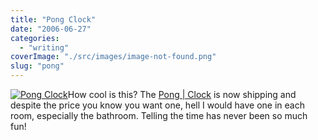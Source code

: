 ```yaml
---
title: "Pong Clock"
date: "2006-06-27"
categories: 
  - "writing"
coverImage: "./src/images/image-not-found.png"
slug: "pong"
---
```


[![Pong Clock](/images/176137775_145e720a80_s.jpg)](http://flickr.com/photos/70011121@N00/176137775 "Pong Clock")How cool is this? The [Pong | Clock](http://www.burovormkrijgers.nl/docs/pong.html) is now shipping and despite the price you know you want one, hell I would have one in each room, especially the bathroom. Telling the time has never been so much fun!
